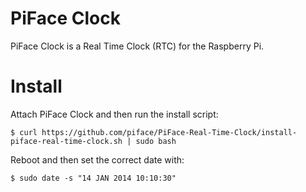 PiFace Clock
============
PiFace Clock is a Real Time Clock (RTC) for the Raspberry Pi.

Install
=======
Attach PiFace Clock and then run the install script:

    $ curl https://github.com/piface/PiFace-Real-Time-Clock/install-piface-real-time-clock.sh | sudo bash

Reboot and then set the correct date with:

    $ sudo date -s "14 JAN 2014 10:10:30"
